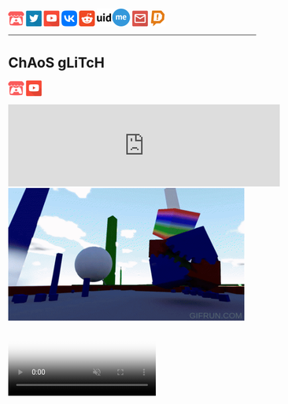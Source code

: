 [![Itch.io](/Resources/itchio.png)](https://antoniomoder.itch.io)
[![Twitter](/Resources/twitter.png)](https://twitter.com/AntonioModer)
[![YouTube](/Resources/youtube.png)](https://youtube.com/@AntonioModer)
[![VK](/Resources/vk.png)](https://vk.com/antoniomodergamedev)
[![Reddit](/Resources/reddit.png)](https://www.reddit.com/user/AntonioModer)
[![uid.me](/Resources/uid.me_logo-black.png)](http://uid.me/antoniomoder)
[![Mail](/Resources/email.png)](mailto:mant.base@yandex.by)
[![DA](/Resources/DA_Alert_Color.png)](https://www.donationalerts.com/r/antoniomoder)

___

# ChAoS gLiTcH

[![Itchio](/Resources/itchio.png)](https://antoniomoder.itch.io/chaosglitch)
[![Itchio](/Resources/youtube.png)](https://youtube.com/playlist?list=PLdon7bPQtTKE_x4Pbx0zJ07MjS4FMT5Xw)

<iframe src="https://itch.io/embed/2008264" width="552" height="167" frameborder="0"><a href="https://antoniomoder.itch.io/chaosglitch">ChAoS gLiTcH by AntonioModer</a></iframe>

<!-- ![logo](https://github.com/AntonioModer/antoniomoder.github.io/assets/3039538/3ee67f27-3eaa-45de-a29e-e9a7e6c6d874) -->
<!-- <img src="https://github.com/AntonioModer/antoniomoder.github.io/assets/3039538/3ee67f27-3eaa-45de-a29e-e9a7e6c6d874" alt="ChAoS gLiTcH logo" width="480" height="270"> -->
<!-- ![ChAoS gLiTcH gif](/Resources/ChAoSgLiTcH/6c7fc0d1b6bf4c1b992b67447a48d096.gif) -->
<img src="/Resources/ChAoSgLiTcH/6c7fc0d1b6bf4c1b992b67447a48d096.gif" alt="ChAoS gLiTcH gif" width="480" height="270">

<video poster="https://github.com/AntonioModer/antoniomoder.github.io/assets/3039538/99fe5dff-abe1-47dc-8cee-89e25a9ace87" muted autoplay loop>
  <source src="https://github.com/AntonioModer/antoniomoder.github.io/assets/3039538/f9c41efa-c2f2-44c9-9b09-18686a1cc589">
</video>
